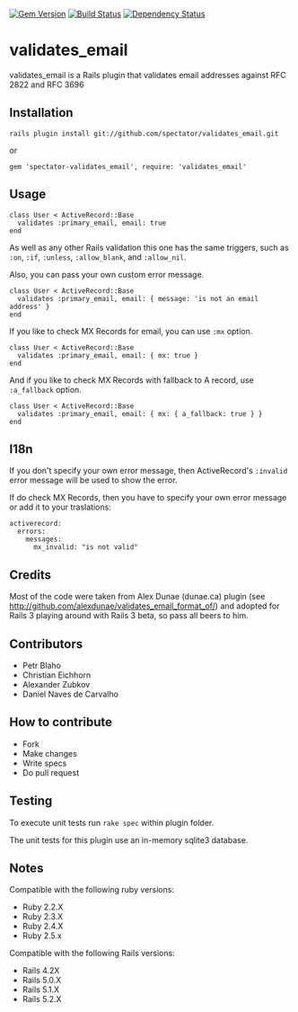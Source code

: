 [![Gem
Version](https://badge.fury.io/rb/spectator-validates_email.png)](http://badge.fury.io/rb/spectator-validates_email)
[![Build
Status](https://secure.travis-ci.org/spectator/validates_email.png?branch=master)](http://travis-ci.org/spectator/validates_email)
[![Dependency
Status](https://gemnasium.com/spectator/validates_email.png?travis)](https://gemnasium.com/spectator/validates_email)

validates_email
===============

validates_email is a Rails plugin that validates email addresses against RFC 2822 and RFC 3696

Installation
------------

    rails plugin install git://github.com/spectator/validates_email.git

or

    gem 'spectator-validates_email', require: 'validates_email'

Usage
-----

    class User < ActiveRecord::Base
      validates :primary_email, email: true
    end

As well as any other Rails validation this one has the same triggers, such as `:on`, `:if`, `:unless`, `:allow_blank`, and `:allow_nil`.

Also, you can pass your own custom error message.

    class User < ActiveRecord::Base
      validates :primary_email, email: { message: 'is not an email address' }
    end

If you like to check MX Records for email, you can use `:mx` option.

    class User < ActiveRecord::Base
      validates :primary_email, email: { mx: true }
    end

And if you like to check MX Records with fallback to A record, use `:a_fallback` option.

    class User < ActiveRecord::Base
      validates :primary_email, email: { mx: { a_fallback: true } }
    end

I18n
----

If you don't specify your own error message, then ActiveRecord's `:invalid` error message will be used to show the error.

If do check MX Records, then you have to specify your own error message or add it to your traslations:

    activerecord:
      errors:
        messages:
          mx_invalid: "is not valid"

Credits
-------

Most of the code were taken from Alex Dunae (dunae.ca) plugin (see http://github.com/alexdunae/validates_email_format_of/) and adopted for Rails 3 playing around with Rails 3 beta, so pass all beers to him.

Contributors
------------

* Petr Blaho
* Christian Eichhorn
* Alexander Zubkov
* Daniel Naves de Carvalho

How to contribute
-----------------

* Fork
* Make changes
* Write specs
* Do pull request

Testing
-------

To execute unit tests run `rake spec` within plugin folder.

The unit tests for this plugin use an in-memory sqlite3 database.

Notes
-----

Compatible with the following ruby versions:

* Ruby 2.2.X
* Ruby 2.3.X
* Ruby 2.4.X
* Ruby 2.5.x

Compatible with the following Rails versions:

* Rails 4.2X
* Rails 5.0.X
* Rails 5.1.X
* Rails 5.2.X
